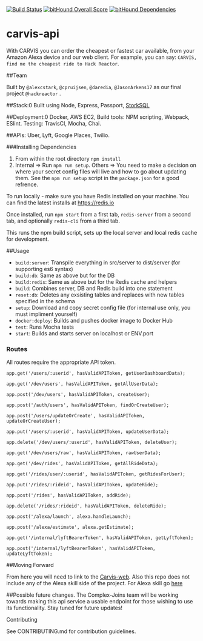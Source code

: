 [![Build Status](https://travis-ci.org/complex-joins/carvis-api.svg?branch=master)](https://travis-ci.org/complex-joins/carvis-api) [![bitHound Overall Score](https://www.bithound.io/github/complex-joins/carvis-api/badges/score.svg)](https://www.bithound.io/github/complex-joins/carvis-api) [![bitHound Dependencies](https://www.bithound.io/github/complex-joins/carvis-api/badges/dependencies.svg)](https://www.bithound.io/github/complex-joins/carvis-api/master/dependencies/npm)

# carvis-api

With CARVIS you can order the cheapest or fastest car available, from your Amazon Alexa device and our web client.
For example, you can say: `CARVIS, find me the cheapest ride to Hack Reactor`.

##Team

Built by `@alexcstark`, `@cpruijsen`, `@daredia`, `@JasonArkens17` as our final project `@hackreactor` .

##Stack:0 Built using Node, Express, Passport, [StorkSQL](https://www.npmjs.com/package/storkSQL)

##Deployment:0 Docker, AWS EC2, Build tools: NPM scripting, Webpack, ESlint. Testing: TravisCI, Mocha, Chai.

##APIs:
Uber, Lyft, Google Places, Twilio.

###Installing Dependencies

1. From within the root directory `npm install`
2. Internal => Run `npm run setup`. Others => You need to make a decision on where your secret config files will live and how to go about updating them. See the `npm run setup` script in the `package.json` for a good refrence.

To run locally - make sure you have Redis installed on your machine.
You can find the latest installs at https://redis.io

Once installed, run `npm start` from a first tab, `redis-server` from a second tab, and optionally `redis-cli` from a third tab.

This runs the npm build script, sets up the local server and local redis cache for development.

##Usage

* `build:server`: Transpile everything in src/server to dist/server (for supporting es6 syntax)
* `build:db`: Same as above but for the DB
* `build:redis`: Same as above but for the Redis cache and helpers
* `build`: Combines server, DB and Redis build into one statement
* `reset:db`: Deletes any exsisting tables and replaces with new tables specified in the schema
* `setup`: Download and copy secret config file (for internal use only, you must impliment yourself)
* `docker:deploy`: Builds and pushes docker image to Docker Hub
* `test`: Runs Mocha tests
* `start`: Builds and starts server on localhost or ENV.port

### Routes

All routes require the appropriate API token.

  `app.get('/users/:userid', hasValidAPIToken, getUserDashboardData);`

  `app.get('/dev/users', hasValidAPIToken, getAllUserData);`

  `app.post('/dev/users', hasValidAPIToken, createUser);`

  `app.post('/auth/users', hasValidAPIToken, findOrCreateUser);`

  `app.post('/users/updateOrCreate', hasValidAPIToken, updateOrCreateUser);`

  `app.put('/users/:userid', hasValidAPIToken, updateUserData);`

  `app.delete('/dev/users/:userid', hasValidAPIToken, deleteUser);`

  `app.get('/dev/users/raw', hasValidAPIToken, rawUserData);`

  `app.get('/dev/rides', hasValidAPIToken, getAllRideData);`

  `app.get('/rides/user/:userid', hasValidAPIToken, getRidesForUser);`

  `app.put('/rides/:rideid', hasValidAPIToken, updateRide);`

  `app.post('/rides', hasValidAPIToken, addRide);`

  `app.delete('/rides/:rideid', hasValidAPIToken, deleteRide);`

  `app.post('/alexa/launch', alexa.handleLaunch);`

  `app.post('/alexa/estimate', alexa.getEstimate);`

  `app.get('/internal/lyftBearerToken', hasValidAPIToken, getLyftToken);`

  `app.post('/internal/lyftBearerToken', hasValidAPIToken, updateLyftToken);`

##Moving Forward

From here you will need to link to the [Carvis-web](https://github.com/complex-joins/carvis). Also this repo does not include any of the Alexa skill side of the project. For Alexa skill go [here](https://github.com/complex-joins/alexa-poc)


##Possible future changes.
The Complex-Joins team will be working towards making this api service a usable endpoint for those wishing to use its functionality. Stay tuned for future updates!


Contributing

See CONTRIBUTING.md for contribution guidelines.

